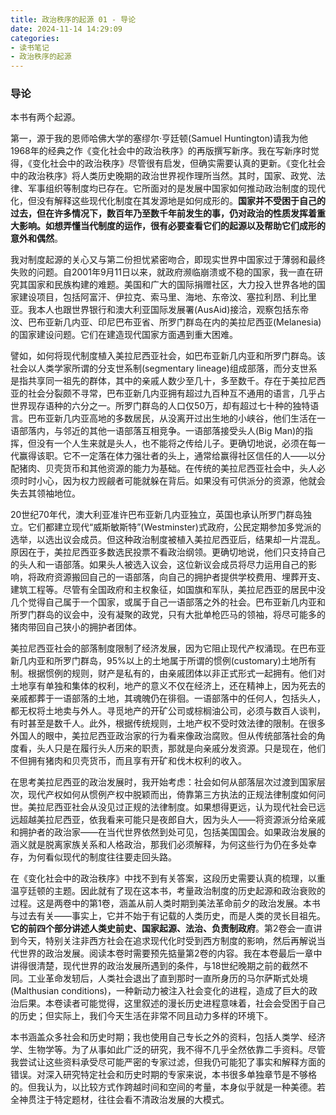```yaml
---
title: 政治秩序的起源 01 - 导论
date: 2024-11-14 14:29:09
categories: 
- 读书笔记 
- 政治秩序的起源
---
```


### 导论

本书有两个起源。

第一，源于我的恩师哈佛大学的塞缪尔·亨廷顿(Samuel Huntington)请我为他1968年的经典之作《变化社会中的政治秩序》的再版撰写新序。我在写新序时觉得，《变化社会中的政治秩序》尽管很有启发，但确实需要认真的更新。《变化社会中的政治秩序》将人类历史晚期的政治世界视作理所当然。其时，国家、政党、法律、军事组织等制度均已存在。它所面对的是发展中国家如何推动政治制度的现代化，但没有解释这些现代化制度在其发源地是如何成形的。**国家并不受困于自己的过去，但在许多情况下，数百年乃至数千年前发生的事，仍对政治的性质发挥着重大影响。如想弄懂当代制度的运作，很有必要查看它们的起源以及帮助它们成形的意外和偶然**。

我对制度起源的关心又与第二份担忧紧密吻合，即现实世界中国家过于薄弱和最终失败的问题。自2001年9月11日以来，就政府濒临崩溃或不稳的国家，我一直在研究其国家和民族构建的难题。美国和广大的国际捐赠社区，大力投入世界各地的国家建设项目，包括阿富汗、伊拉克、索马里、海地、东帝汶、塞拉利昂、利比里亚。我本人也跟世界银行和澳大利亚国际发展署(AusAid)接洽，观察包括东帝汶、巴布亚新几内亚、印尼巴布亚省、所罗门群岛在内的美拉尼西亚(Melanesia)的国家建设问题。它们在建造现代国家方面遇到重大困难。

譬如，如何将现代制度植入美拉尼西亚社会，如巴布亚新几内亚和所罗门群岛。该社会以人类学家所谓的分支世系制(segmentary lineage)组成部落，而分支世系是指共享同一祖先的群体，其中的亲戚人数少至几十，多至数千。存在于美拉尼西亚的社会分裂颇不寻常，巴布亚新几内亚拥有超过九百种互不通用的语言，几乎占世界现存语种的六分之一。所罗门群岛的人口仅50万，却有超过七十种的独特语言。巴布亚新几内亚高地的多数居民，从没离开过出生地的小峡谷，他们生活在一语部落内，与邻近的其他一语部落互相竞争。一语部落接受头人(Big Man)的指挥，但没有一个人生来就是头人，也不能将之传给儿子。更确切地说，必须在每一代赢得该职。它不一定落在体力强壮者的头上，通常给赢得社区信任的人——以分配猪肉、贝壳货币和其他资源的能力为基础。在传统的美拉尼西亚社会中，头人必须时时小心，因为权力觊觎者可能就躲在背后。如果没有可供派分的资源，他就会失去其领袖地位。

20世纪70年代，澳大利亚准许巴布亚新几内亚独立，英国也承认所罗门群岛独立。它们都建立现代“威斯敏斯特”(Westminster)式政府，公民定期参加多党派的选举，以选出议会成员。但这种政治制度被植入美拉尼西亚后，结果却一片混乱。原因在于，美拉尼西亚多数选民投票不看政治纲领。更确切地说，他们只支持自己的头人和一语部落。如果头人被选入议会，这位新议会成员将尽力运用自己的影响，将政府资源搬回自己的一语部落，向自己的拥护者提供学校费用、埋葬开支、建筑工程等。尽管有全国政府和主权象征，如国旗和军队，美拉尼西亚的居民中没几个觉得自己属于一个国家，或属于自己一语部落之外的社会。巴布亚新几内亚和所罗门群岛的议会中，没有凝聚的政党，只有大批单枪匹马的领袖，将尽可能多的猪肉带回自己狭小的拥护者团体。

美拉尼西亚社会的部落制度限制了经济发展，因为它阻止现代产权涌现。在巴布亚新几内亚和所罗门群岛，95%以上的土地属于所谓的惯例(customary)土地所有制。根据惯例的规则，财产是私有的，由亲戚团体以非正式形式一起拥有。他们对土地享有单独和集体的权利，地产的意义不仅在经济上，还在精神上，因为死去的亲戚都葬于一语部落的土地，其魂魄仍在徘徊。一语部落中的任何人，包括头人，都无权将土地卖与外人。寻觅地产的开矿公司或棕榈油公司，必须与数百人谈判，有时甚至是数千人。此外，根据传统规则，土地产权不受时效法律的限制。在很多外国人的眼中，美拉尼西亚政治家的行为看来像政治腐败。但从传统部落社会的角度看，头人只是在履行头人历来的职责，那就是向亲戚分发资源。只是现在，他们不但拥有猪肉和贝壳货币，而且享有开矿和伐木权利的收入。

在思考美拉尼西亚的政治发展时，我开始考虑：社会如何从部落层次过渡到国家层次，现代产权如何从惯例产权中脱颖而出，倚靠第三方执法的正规法律制度如何问世。美拉尼西亚社会从没见过正规的法律制度。如果想得更远，认为现代社会已远远超越美拉尼西亚，依我看来可能只是夜郎自大，因为头人——将资源派分给亲戚和拥护者的政治家——在当代世界依然到处可见，包括美国国会。如果政治发展的涵义就是脱离家族关系和人格政治，那我们必须解释，为何这些行为仍在多处幸存，为何看似现代的制度往往要走回头路。

在《变化社会中的政治秩序》中找不到有关答案，这段历史需要认真的梳理，以重温亨廷顿的主题。因此就有了现在这本书，考量政治制度的历史起源和政治衰败的过程。这是两卷中的第1卷，涵盖从前人类时期到美法革命前夕的政治发展。本书与过去有关——事实上，它并不始于有记载的人类历史，而是人类的灵长目祖先。**它的前四个部分讲述人类史前史、国家起源、法治、负责制政府**。第2卷会一直讲到今天，特别关注非西方社会在追求现代化时受到西方制度的影响，然后再解说当代世界的政治发展。阅读本卷时需要预先掂量第2卷的内容。我在本卷最后一章中讲得很清楚，现代世界的政治发展所遇到的条件，与18世纪晚期之前的截然不同。工业革命发轫后，人类社会退出了直到那时一直所身历的马尔萨斯式处境(Malthusian conditions)，一种新动力被注入社会变化的进程，造成了巨大的政治后果。本卷读者可能觉得，这里叙述的漫长历史进程意味着，社会会受困于自己的历史；但实际上，我们今天生活在非常不同且动力多样的环境下。

本书涵盖众多社会和历史时期；我也使用自己专长之外的资料，包括人类学、经济学、生物学等。为了从事如此广泛的研究，我不得不几乎全然依靠二手资料。尽管我尝试让这些资料承受尽可能严密的专家过滤，但我仍可能犯了事实和解释方面的错误。对深入研究特定社会和历史时期的专家来说，本书很多单独章节是不够格的。但我认为，以比较方式作跨越时间和空间的考量，本身似乎就是一种美德。若全神贯注于特定题材，往往会看不清政治发展的大模式。
